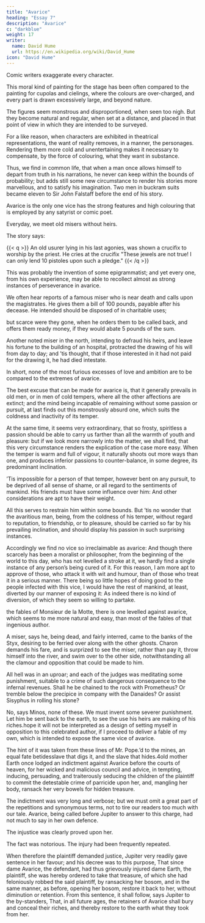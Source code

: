 ```yaml
---
title: "Avarice"
heading: "Essay 7"
description: "Avarice"
c: "darkblue"
weight: 17
writer:
  name: David Hume
  url: https://en.wikipedia.org/wiki/David_Hume
icon: "David Hume"
---
```



Comic writers exaggerate every character. 

This moral kind of painting for the stage has been often compared to the painting for cupolas and cielings, where the colours are over-charged, and every part is drawn excessively large, and beyond nature. 

The figures seem monstrous and disproportioned, when seen too nigh. But they become natural and regular, when set at a distance, and placed in that point of view in which they are intended to be surveyed.

For a like reason, when characters are exhibited in theatrical representations, the want of reality removes, in a manner, the personages. Rendering them more cold and unentertaining makes it necessary to compensate, by the force of colouring, what they want in substance.

Thus, we find in common life, that when a man once allows himself to depart from truth in his narrations, he never can keep within the bounds of probability; but adds still some new circumstance to render his stories more marvellous, and to satisfy his imagination. Two men in buckram suits became eleven to Sir John Falstaff before the end of his story.

Avarice is the only one vice has the strong features and high colouring that is employed by any satyrist or comic poet.

Everyday, we meet old misers <!-- witmen of immense fortunes, --> without heirs<!-- , who refuse themselves the most common necessaries of life, and go on heaping possessions on possessions, under all the real pressures of the severest poverty -->.

The story says:

{{< q >}}
An old usurer lying in his last agonies, was shown a crucifix to worship by the priest.  He cries at the crucifix "These jewels are not true! I can only lend 10 pistoles upon such a pledge."
{{< /q >}}


This was probably the invention of some epigrammatist; and yet every one, from his own experience, may be able to recollect almost as strong instances of perseverance in avarice. 

We often hear reports of a famous miser who is near death and calls upon the magistrates. He gives them a bill of 100 pounds, payable after his decease. He intended should be disposed of in charitable uses; 

but scarce were they gone, when he orders them to be called back, and offers them ready money, if they would abate 5 pounds of the sum.

Another noted miser in the north, intending to defraud his heirs, and leave his fortune to the building of an hospital, protracted the drawing of his will from day to day; and ’tis thought, that if those interested in it had not paid for the drawing it, he had died intestate. 

In short, none of the most furious excesses of love and ambition are to be compared to the extremes of avarice.

The best excuse that can be made for avarice is, that it generally prevails in old men, or in men of cold tempers, where all the other affections are extinct; and the mind being incapable of remaining without some passion or pursuit, at last finds out this monstrously absurd one, which suits the coldness and inactivity of its temper. 

At the same time, it seems very extraordinary, that so frosty, spiritless a passion should be able to carry us farther than all the warmth of youth and pleasure: but if we look more narrowly into the matter, we shall find, that this very circumstance renders the explication of the case more easy. When the temper is warm and full of vigour, it naturally shoots out more ways than one, and produces inferior passions to counter-balance, in some degree, its predominant inclination. 

’Tis impossible for a person of that temper, however bent on any pursuit, to be deprived of all sense of shame, or all regard to the sentiments of mankind. His friends must have some influence over him: And other considerations are apt to have their weight. 

All this serves to restrain him within some bounds. But ’tis no wonder that the avaritious man, being, from the coldness of his temper, without regard to reputation, to friendship, or to pleasure, should be carried so far by his prevailing inclination, and should display his passion in such surprising instances.

Accordingly we find no vice so irreclaimable as avarice: And though there scarcely has been a moralist or philosopher, from the beginning of the world to this day, who has not levelled a stroke at it, we hardly find a single instance of any person’s being cured of it. For this reason, I am more apt to approve of those, who attack it with wit and humour, than of those who treat it in a serious manner. There being so little hopes of doing good to the people infected with this vice, I would have the rest of mankind, at least, diverted by our manner of exposing it: As indeed there is no kind of diversion, of which they seem so willing to partake.

the fables of Monsieur de la Motte, there is one levelled against avarice, which seems to me more natural and easy, than most of the fables of that ingenious author. 

A miser, says he, being dead, and fairly interred, came to the banks of the Styx, desiring to be ferried over along with the other ghosts. Charon demands his fare, and is surprized to see the miser, rather than pay it, throw himself into the river, and swim over to the other side, notwithstanding all the clamour and opposition that could be made to him. 

All hell was in an uproar; and each of the judges was meditating some punishment, suitable to a crime of such dangerous consequence to the infernal revenues. Shall he be chained to the rock with Prometheus? Or tremble below the precipice in company with the Danaides? Or assist Sisyphus in rolling his stone? 

No, says Minos, none of these. We must invent some severer punishment. Let him be sent back to the earth, to see the use his heirs are making of his riches.hope it will not be interpreted as a design of setting myself in opposition to this celebrated author, if I proceed to deliver a fable of my own, which is intended to expose the same vice of avarice. 

The hint of it was taken from these lines of Mr. Pope.’d to the mines, an equal fate betidesslave that digs it, and the slave that hides.4old mother Earth once lodged an indictment against Avarice before the courts of heaven, for her wicked and malicious council and advice, in tempting, inducing, persuading, and traiterously seducing the children of the plaintiff to  commit the detestable crime of parricide upon her, and, mangling her body, ransack her very bowels for hidden treasure. 

The indictment was very long and verbose; but we must omit a great part of the repetitions and synonymous terms, not to tire our readers too much with our tale. Avarice, being called before Jupiter to answer to this charge, had not much to say in her own defence. 

The injustice was clearly proved upon her. 

The fact was notorious. The injury had been frequently repeated. 

When therefore the plaintiff demanded justice, Jupiter very readily gave sentence in her favour; and his decree was to this purpose, That since dame Avarice, the defendant, had thus grievously injured dame Earth, the plaintiff, she was hereby ordered to take that treasure, of which she had feloniously robbed the said plaintiff, by ransacking her bosom, and in the same manner, as before, opening her bosom, restore it back to her, without diminution or retention. From this sentence, it shall follow, says Jupiter to the by-standers, That, in all future ages, the retainers of Avarice shall bury and conceal their riches, and thereby restore to the earth what they took from her.
